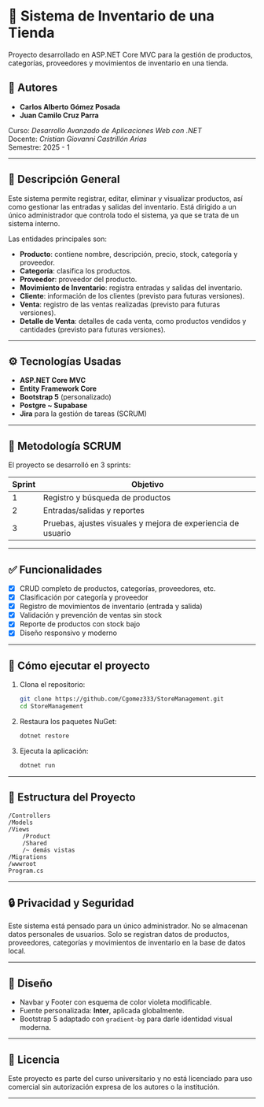 
# 🛒 Sistema de Inventario de una Tienda

Proyecto desarrollado en ASP.NET Core MVC para la gestión de productos, categorías, proveedores y movimientos de inventario en una tienda.

## 👥 Autores

- **Carlos Alberto Gómez Posada**
- **Juan Camilo Cruz Parra**

Curso: *Desarrollo Avanzado de Aplicaciones Web con .NET*  
Docente: *Cristian Giovanni Castrillón Arias*  
Semestre: 2025 - 1

---

## 🧩 Descripción General

Este sistema permite registrar, editar, eliminar y visualizar productos, así como gestionar las entradas y salidas del inventario. Está dirigido a un único administrador que controla todo el sistema, ya que se trata de un sistema interno.

Las entidades principales son:

- **Producto**: contiene nombre, descripción, precio, stock, categoría y proveedor.
- **Categoría**: clasifica los productos.
- **Proveedor**: proveedor del producto.
- **Movimiento de Inventario**: registra entradas y salidas del inventario.
- **Cliente**: información de los clientes (previsto para futuras versiones).
- **Venta**: registro de las ventas realizadas (previsto para futuras versiones).
- **Detalle de Venta**: detalles de cada venta, como productos vendidos y cantidades (previsto para futuras versiones).

---

## ⚙️ Tecnologías Usadas

- **ASP.NET Core MVC**
- **Entity Framework Core**
- **Bootstrap 5** (personalizado)
- **Postgre ~ Supabase**
- **Jira** para la gestión de tareas (SCRUM)

---

## 🔁 Metodología SCRUM

El proyecto se desarrolló en 3 sprints:

| Sprint | Objetivo |
|--------|----------|
| 1 | Registro y búsqueda de productos |
| 2 | Entradas/salidas y reportes |
| 3 | Pruebas, ajustes visuales y mejora de experiencia de usuario |

---

## ✅ Funcionalidades

- [x] CRUD completo de productos, categorías, proveedores, etc.
- [x] Clasificación por categoría y proveedor
- [x] Registro de movimientos de inventario (entrada y salida)
- [x] Validación y prevención de ventas sin stock
- [x] Reporte de productos con stock bajo
- [x] Diseño responsivo y moderno

---

## 🚀 Cómo ejecutar el proyecto

1. Clona el repositorio:
   ```bash
   git clone https://github.com/Cgomez333/StoreManagement.git
   cd StoreManagement
   ```

2. Restaura los paquetes NuGet:
   ```bash
   dotnet restore
   ```

3. Ejecuta la aplicación:
   ```bash
   dotnet run
   ```

---

## 📂 Estructura del Proyecto

```
/Controllers
/Models
/Views
    /Product
    /Shared
    /~ demás vistas
/Migrations
/wwwroot
Program.cs
```

---

## 🔒 Privacidad y Seguridad

Este sistema está pensado para un único administrador. No se almacenan datos personales de usuarios. Solo se registran datos de productos, proveedores, categorías y movimientos de inventario en la base de datos local.

---

## 🎨 Diseño

- Navbar y Footer con esquema de color violeta modificable.
- Fuente personalizada: **Inter**, aplicada globalmente.
- Bootstrap 5 adaptado con `gradient-bg` para darle identidad visual moderna.


---

## 📃 Licencia

Este proyecto es parte del curso universitario y no está licenciado para uso comercial sin autorización expresa de los autores o la institución.

---
